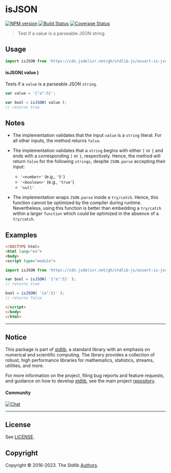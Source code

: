 <!--

@license Apache-2.0

Copyright (c) 2018 The Stdlib Authors.

Licensed under the Apache License, Version 2.0 (the "License");
you may not use this file except in compliance with the License.
You may obtain a copy of the License at

   http://www.apache.org/licenses/LICENSE-2.0

Unless required by applicable law or agreed to in writing, software
distributed under the License is distributed on an "AS IS" BASIS,
WITHOUT WARRANTIES OR CONDITIONS OF ANY KIND, either express or implied.
See the License for the specific language governing permissions and
limitations under the License.

-->

# isJSON

[![NPM version][npm-image]][npm-url] [![Build Status][test-image]][test-url] [![Coverage Status][coverage-image]][coverage-url] <!-- [![dependencies][dependencies-image]][dependencies-url] -->

> Test if a value is a parseable JSON string.



<section class="usage">

## Usage

```javascript
import isJSON from 'https://cdn.jsdelivr.net/gh/stdlib-js/assert-is-json@esm/index.mjs';
```

#### isJSON( value )

Tests if a `value` is a parseable JSON `string`.

```javascript
var value = '{"a":5}';

var bool = isJSON( value );
// returns true
```

</section>

<!-- /.usage -->

<section class="notes">

## Notes

-   The implementation validates that the input `value` is a `string` literal. For all other inputs, the method returns `false`.

-   The implementation validates that a `string` begins with either `[` or `{` and ends with a corresponding `]` or `}`, respectively. Hence, the method will return `false` for the following `strings`, despite `JSON.parse` accepting their input:

    -   `'<number>'` (e.g., `'5'`)
    -   `'<boolean>'` (e.g., `'true'`)
    -   `'null'`

-   The implementation wraps `JSON.parse` inside a `try/catch`. Hence, this function cannot be optimized by the compiler during runtime. Nevertheless, using this function is better than embedding a `try/catch` within a larger `function` which could be optimized in the absence of a `try/catch`.

</section>

<!-- /.notes -->

<section class="examples">

## Examples

<!-- eslint no-undef: "error" -->

```html
<!DOCTYPE html>
<html lang="en">
<body>
<script type="module">

import isJSON from 'https://cdn.jsdelivr.net/gh/stdlib-js/assert-is-json@esm/index.mjs';

var bool = isJSON( '{"a":5}' );
// returns true

bool = isJSON( '{a":5}' );
// returns false

</script>
</body>
</html>
```

</section>

<!-- /.examples -->

<!-- Section for related `stdlib` packages. Do not manually edit this section, as it is automatically populated. -->

<section class="related">

</section>

<!-- /.related -->

<!-- Section for all links. Make sure to keep an empty line after the `section` element and another before the `/section` close. -->


<section class="main-repo" >

* * *

## Notice

This package is part of [stdlib][stdlib], a standard library with an emphasis on numerical and scientific computing. The library provides a collection of robust, high performance libraries for mathematics, statistics, streams, utilities, and more.

For more information on the project, filing bug reports and feature requests, and guidance on how to develop [stdlib][stdlib], see the main project [repository][stdlib].

#### Community

[![Chat][chat-image]][chat-url]

---

## License

See [LICENSE][stdlib-license].


## Copyright

Copyright &copy; 2016-2023. The Stdlib [Authors][stdlib-authors].

</section>

<!-- /.stdlib -->

<!-- Section for all links. Make sure to keep an empty line after the `section` element and another before the `/section` close. -->

<section class="links">

[npm-image]: http://img.shields.io/npm/v/@stdlib/assert-is-json.svg
[npm-url]: https://npmjs.org/package/@stdlib/assert-is-json

[test-image]: https://github.com/stdlib-js/assert-is-json/actions/workflows/test.yml/badge.svg?branch=main
[test-url]: https://github.com/stdlib-js/assert-is-json/actions/workflows/test.yml?query=branch:main

[coverage-image]: https://img.shields.io/codecov/c/github/stdlib-js/assert-is-json/main.svg
[coverage-url]: https://codecov.io/github/stdlib-js/assert-is-json?branch=main

<!--

[dependencies-image]: https://img.shields.io/david/stdlib-js/assert-is-json.svg
[dependencies-url]: https://david-dm.org/stdlib-js/assert-is-json/main

-->

[chat-image]: https://img.shields.io/gitter/room/stdlib-js/stdlib.svg
[chat-url]: https://app.gitter.im/#/room/#stdlib-js_stdlib:gitter.im

[stdlib]: https://github.com/stdlib-js/stdlib

[stdlib-authors]: https://github.com/stdlib-js/stdlib/graphs/contributors

[umd]: https://github.com/umdjs/umd
[es-module]: https://developer.mozilla.org/en-US/docs/Web/JavaScript/Guide/Modules

[deno-url]: https://github.com/stdlib-js/assert-is-json/tree/deno
[umd-url]: https://github.com/stdlib-js/assert-is-json/tree/umd
[esm-url]: https://github.com/stdlib-js/assert-is-json/tree/esm
[branches-url]: https://github.com/stdlib-js/assert-is-json/blob/main/branches.md

[stdlib-license]: https://raw.githubusercontent.com/stdlib-js/assert-is-json/main/LICENSE

</section>

<!-- /.links -->
